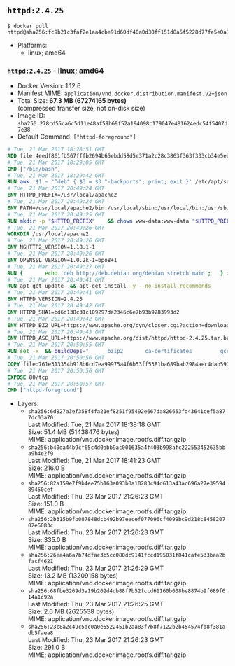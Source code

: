 ## `httpd:2.4.25`

```console
$ docker pull httpd@sha256:fc9b21c3faf2e1aa4cbe91d60df40a0d30ff151d8a5f5228d77fe5e0a18fa3c2
```

-	Platforms:
	-	linux; amd64

### `httpd:2.4.25` - linux; amd64

-	Docker Version: 1.12.6
-	Manifest MIME: `application/vnd.docker.distribution.manifest.v2+json`
-	Total Size: **67.3 MB (67274165 bytes)**  
	(compressed transfer size, not on-disk size)
-	Image ID: `sha256:278cd55ca6c5d11e48af59b69f52a194098c179047e481624edc54f5407d7e38`
-	Default Command: `["httpd-foreground"]`

```dockerfile
# Tue, 21 Mar 2017 18:28:51 GMT
ADD file:4eedf861fb567fffb2694b65ebdd58d5e371a2c28c3863f363f333cb34e5eb7b in / 
# Tue, 21 Mar 2017 18:29:05 GMT
CMD ["/bin/bash"]
# Tue, 21 Mar 2017 18:29:42 GMT
RUN awk '$1 ~ "^deb" { $3 = $3 "-backports"; print; exit }' /etc/apt/sources.list > /etc/apt/sources.list.d/backports.list
# Tue, 21 Mar 2017 20:49:24 GMT
ENV HTTPD_PREFIX=/usr/local/apache2
# Tue, 21 Mar 2017 20:49:24 GMT
ENV PATH=/usr/local/apache2/bin:/usr/local/sbin:/usr/local/bin:/usr/sbin:/usr/bin:/sbin:/bin
# Tue, 21 Mar 2017 20:49:25 GMT
RUN mkdir -p "$HTTPD_PREFIX" 	&& chown www-data:www-data "$HTTPD_PREFIX"
# Tue, 21 Mar 2017 20:49:26 GMT
WORKDIR /usr/local/apache2
# Tue, 21 Mar 2017 20:49:26 GMT
ENV NGHTTP2_VERSION=1.18.1-1
# Tue, 21 Mar 2017 20:49:26 GMT
ENV OPENSSL_VERSION=1.0.2k-1~bpo8+1
# Tue, 21 Mar 2017 20:49:27 GMT
RUN { 		echo 'deb http://deb.debian.org/debian stretch main'; 	} > /etc/apt/sources.list.d/stretch.list 	&& { 		echo 'Package: *'; 		echo 'Pin: release n=stretch'; 		echo 'Pin-Priority: -10'; 		echo; 		echo 'Package: libnghttp2*'; 		echo "Pin: version $NGHTTP2_VERSION"; 		echo 'Pin-Priority: 990'; 		echo; 	} > /etc/apt/preferences.d/unstable-nghttp2
# Tue, 21 Mar 2017 20:49:41 GMT
RUN apt-get update 	&& apt-get install -y --no-install-recommends 		libapr1 		libaprutil1 		libaprutil1-ldap 		libapr1-dev 		libaprutil1-dev 		liblua5.2-0 		libnghttp2-14=$NGHTTP2_VERSION 		libpcre++0 		libssl1.0.0=$OPENSSL_VERSION 		libxml2 	&& rm -r /var/lib/apt/lists/*
# Tue, 21 Mar 2017 20:49:41 GMT
ENV HTTPD_VERSION=2.4.25
# Tue, 21 Mar 2017 20:49:42 GMT
ENV HTTPD_SHA1=bd6d138c31c109297da2346c6e7b93b9283993d2
# Tue, 21 Mar 2017 20:49:42 GMT
ENV HTTPD_BZ2_URL=https://www.apache.org/dyn/closer.cgi?action=download&filename=httpd/httpd-2.4.25.tar.bz2
# Tue, 21 Mar 2017 20:49:43 GMT
ENV HTTPD_ASC_URL=https://www.apache.org/dist/httpd/httpd-2.4.25.tar.bz2.asc
# Tue, 21 Mar 2017 20:50:55 GMT
RUN set -x 	&& buildDeps=" 		bzip2 		ca-certificates 		gcc 		libnghttp2-dev=$NGHTTP2_VERSION 		liblua5.2-dev 		libpcre++-dev 		libssl-dev=$OPENSSL_VERSION 		libxml2-dev 		zlib1g-dev 		make 		wget 	" 	&& apt-get update 	&& apt-get install -y --no-install-recommends -V $buildDeps 	&& rm -r /var/lib/apt/lists/* 		&& wget -O httpd.tar.bz2 "$HTTPD_BZ2_URL" 	&& echo "$HTTPD_SHA1 *httpd.tar.bz2" | sha1sum -c - 	&& wget -O httpd.tar.bz2.asc "$HTTPD_ASC_URL" 	&& export GNUPGHOME="$(mktemp -d)" 	&& gpg --keyserver ha.pool.sks-keyservers.net --recv-keys A93D62ECC3C8EA12DB220EC934EA76E6791485A8 	&& gpg --batch --verify httpd.tar.bz2.asc httpd.tar.bz2 	&& rm -r "$GNUPGHOME" httpd.tar.bz2.asc 		&& mkdir -p src 	&& tar -xf httpd.tar.bz2 -C src --strip-components=1 	&& rm httpd.tar.bz2 	&& cd src 		&& ./configure 		--prefix="$HTTPD_PREFIX" 		--enable-mods-shared=reallyall 	&& make -j "$(nproc)" 	&& make install 		&& cd .. 	&& rm -r src man manual 		&& sed -ri 		-e 's!^(\s*CustomLog)\s+\S+!\1 /proc/self/fd/1!g' 		-e 's!^(\s*ErrorLog)\s+\S+!\1 /proc/self/fd/2!g' 		"$HTTPD_PREFIX/conf/httpd.conf" 		&& apt-get purge -y --auto-remove $buildDeps
# Tue, 21 Mar 2017 20:50:56 GMT
COPY file:761e313354b918b6cd7ea99975a4f6b53ff5381ba689bab2984aec4dab597215 in /usr/local/bin/ 
# Tue, 21 Mar 2017 20:50:56 GMT
EXPOSE 80/tcp
# Tue, 21 Mar 2017 20:50:57 GMT
CMD ["httpd-foreground"]
```

-	Layers:
	-	`sha256:6d827a3ef358f4fa21ef8251f95492e667da826653fd43641cef5a877dc03a70`  
		Last Modified: Tue, 21 Mar 2017 18:38:18 GMT  
		Size: 51.4 MB (51438476 bytes)  
		MIME: application/vnd.docker.image.rootfs.diff.tar.gzip
	-	`sha256:b40da44b9cf65c4d0abb9ac001635a4f403b998afc222553452635bba9b4e2f9`  
		Last Modified: Tue, 21 Mar 2017 18:41:23 GMT  
		Size: 216.0 B  
		MIME: application/vnd.docker.image.rootfs.diff.tar.gzip
	-	`sha256:82a159e7f9b4ee75b163a093b0a10283c94d613a43ac696a27e3959489450cef`  
		Last Modified: Thu, 23 Mar 2017 21:26:23 GMT  
		Size: 151.0 B  
		MIME: application/vnd.docker.image.rootfs.diff.tar.gzip
	-	`sha256:2b315b9fb087848dcb492b97eecef077096cf4099bc9d218c845820702e6083c`  
		Last Modified: Thu, 23 Mar 2017 21:26:23 GMT  
		Size: 335.0 B  
		MIME: application/vnd.docker.image.rootfs.diff.tar.gzip
	-	`sha256:26ea4a6a7b74dfae3b5cc080dc9141fccd195031f841cafe533baa2bfacf4621`  
		Last Modified: Thu, 23 Mar 2017 21:26:29 GMT  
		Size: 13.2 MB (13209158 bytes)  
		MIME: application/vnd.docker.image.rootfs.diff.tar.gzip
	-	`sha256:68fbe3269d3a19b262d4db88f7b52fccd61160b608be8874b9f689f614a1c92a`  
		Last Modified: Thu, 23 Mar 2017 21:26:25 GMT  
		Size: 2.6 MB (2625538 bytes)  
		MIME: application/vnd.docker.image.rootfs.diff.tar.gzip
	-	`sha256:23c8a2c49c5dc0a0e5522451b2aa83f7b8f7122b2b454574fd8f381adb5faea8`  
		Last Modified: Thu, 23 Mar 2017 21:26:23 GMT  
		Size: 291.0 B  
		MIME: application/vnd.docker.image.rootfs.diff.tar.gzip
